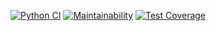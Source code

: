 [![Python CI](https://github.com/epanin/gendiff/actions/workflows/pyci.yml/badge.svg)](https://github.com/epanin/gendiff/actions/workflows/pyci.yml) [![Maintainability](https://api.codeclimate.com/v1/badges/cc998caa5adc91186787/maintainability)](https://codeclimate.com/github/epanin/gendiff/maintainability) [![Test Coverage](https://api.codeclimate.com/v1/badges/cc998caa5adc91186787/test_coverage)](https://codeclimate.com/github/epanin/gendiff/test_coverage)




